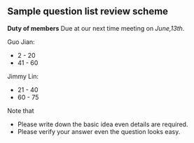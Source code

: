 Sample question list review scheme
----------------

**Duty of members**
Due at our next time meeting on *June,13th*.

Guo Jian:

- 	2 - 20
- 	41 - 60
	
Jimmy Lin:

-	21 - 40
-	60 - 75

Note that

- Please write down the basic idea even details are required.
- Please verify your answer even the question looks easy. 
